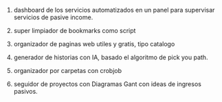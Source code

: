 1. dashboard de los servicios automatizados en un panel
para supervisar servicios de pasive income.

2. super limpiador de bookmarks como script

3. organizador de paginas web utiles y gratis, tipo catalogo

4. generador de historias con IA, basado el algoritmo de pick you path.

5. organizador por carpetas con crobjob

6. seguidor de proyectos con  Diagramas Gant con ideas de ingresos pasivos. 